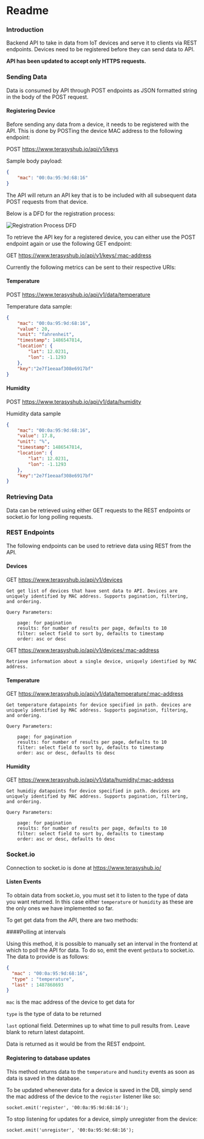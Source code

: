 **Readme**
======

### **Introduction**
Backend API to take in data from IoT devices and serve it to clients via REST endpoints.
Devices need to be registered before they can send data to API.

**API has been updated to accept only HTTPS requests.**

### **Sending Data**
Data is consumed by API through POST endpoints as JSON formatted string in the body of the POST request. 

#### Registering Device
Before sending any data from a device, it needs to be registered with the API.
This is done by POSTing the device MAC address to the following endpoint:

POST https://www.terasyshub.io/api/v1/keys

Sample body payload:
```json
{
	"mac": "00:0a:95:9d:68:16"
}
```
The API will return an API key that is to be included with all subsequent data POST requests from that device.

Below is a DFD for the registration process:

![Registration Process DFD](https://image.ibb.co/bMU6Jv/device_registration_dfd.png)

To retrieve the API key for a registered device, you can either use the POST endpoint again or use the following GET endpoint:

GET https://www.terasyshub.io/api/v1/keys/:mac-address

Currently the following metrics can be sent to their respective URIs:

#### Temperature

POST https://www.terasyshub.io/api/v1/data/temperature

Temperature data sample:
```json
{
	"mac": "00:0a:95:9d:68:16",
	"value": 20,
	"unit": "fahrenheit",
	"timestamp": 1486547814,
	"location": {
		"lat": 12.0231,
		"lon": -1.1293
	},
	"key":"2e7f1eeaaf308e6917bf"
}
```

#### Humidity

POST https://www.terasyshub.io/api/v1/data/humidity

Humidity data sample
```json
{
	"mac": "00:0a:95:9d:68:16",
	"value": 17.8,
	"unit": "%",
	"timestamp": 1486547814,
	"location": {
		"lat": 12.0231,
		"lon": -1.1293
	},
	"key":"2e7f1eeaaf308e6917bf"
}
```


### **Retrieving Data**
Data can be retrieved using either GET requests to the REST endpoints or socket.io for long polling requests.

### **REST Endpoints**
The following endpoints can be used to retrieve data using REST from the API.

#### **Devices**

GET https://www.terasyshub.io/api/v1/devices


	Get get list of devices that have sent data to API. Devices are uniquely identified by MAC address. Supports pagination, filtering, and ordering.

	Query Parameters:

		page: for pagination
		results: for number of results per page, defaults to 10
		filter: select field to sort by, defaults to timestamp
		order: asc or desc

GET https://www.terasyshub.io/api/v1/devices/:mac-address


	Retrieve information about a single device, uniquely identified by MAC address.

#### **Temperature**

GET https://www.terasyshub.io/api/v1/data/temperature/:mac-address


	Get temperature datapoints for device specified in path. devices are uniquely identified by MAC address. Supports pagination, filtering, and ordering.

	Query Parameters:

		page: for pagination
		results: for number of results per page, defaults to 10
		filter: select field to sort by, defaults to timestamp
		order: asc or desc, defaults to desc

#### **Humidity**

GET https://www.terasyshub.io/api/v1/data/humidity/:mac-address


	Get humidiy datapoints for device specified in path. devices are uniquely identified by MAC address. Supports pagination, filtering, and ordering.

	Query Parameters:

		page: for pagination
		results: for number of results per page, defaults to 10
		filter: select field to sort by, defaults to timestamp
		order: asc or desc, defaults to desc
		
### **Socket.io**

Connection to socket.io is done at https://www.terasyshub.io/

#### Listen Events

To obtain data from socket.io, you must set it to listen to the type of data you want returned. In this case either ```temperature``` or ```humidity``` as these are the only ones we have implemented so far.

To get get data from the API, there are two methods:

####Polling at intervals

Using this method, it is possible to manually set an interval in the frontend at which to poll the API for data.
To do so, emit the event ```getData``` to socket.io. The data to provide is as follows:

```JSON
{
  "mac" : "00:0a:95:9d:68:16",
  "type" : "temperature",
  "last" : 1487868693 
}
```

```mac``` is the mac address of the device to get data for

```type``` is the type of data to be returned

```last``` optional field. Determines up to what time to pull results from. Leave blank to return latest datapoint. 

Data is returned as it would be from the REST endpoint.


#### Registering to database updates

This method returns data to the ```temperature``` and ```humdity``` events as soon as data is saved in the database.

To be updated whenever data for a device is saved in the DB, simply send the mac address of the device to the ```register``` listener like so:

```JS
socket.emit('register', '00:0a:95:9d:68:16');
```

To stop listening for updates for a device, simply unregister from the device:

```JS
socket.emit('unregister', '00:0a:95:9d:68:16');
```